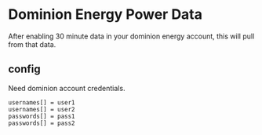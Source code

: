Dominion Energy Power Data
==========================

After enabling 30 minute data in your dominion energy account,
this will pull from that data.

config
------

Need dominion account credentials.

```
usernames[] = user1
usernames[] = user2
passwords[] = pass1
passwords[] = pass2
```

